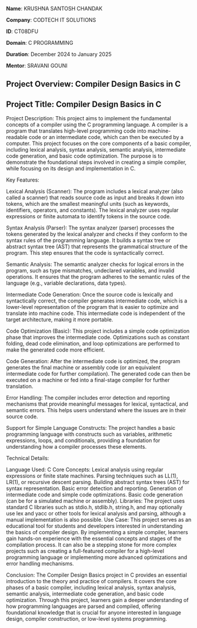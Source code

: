**Name**: KRUSHNA SANTOSH CHANDAK

**Company**: CODTECH IT SOLUTIONS

**ID**: CT08DFU

**Domain**: C PROGRAMMING

**Duration**: December 2024 to January 2025

**Mentor**: SRAVANI GOUNI


## Project Overview: Compiler Design Basics in C
## Project Title: Compiler Design Basics in C

Project Description:
This project aims to implement the fundamental concepts of a compiler using the C programming language. A compiler is a program that translates high-level programming code into machine-readable code or an intermediate code, which can then be executed by a computer. This project focuses on the core components of a basic compiler, including lexical analysis, syntax analysis, semantic analysis, intermediate code generation, and basic code optimization. The purpose is to demonstrate the foundational steps involved in creating a simple compiler, while focusing on its design and implementation in C.

Key Features:

Lexical Analysis (Scanner):
The program includes a lexical analyzer (also called a scanner) that reads source code as input and breaks it down into tokens, which are the smallest meaningful units (such as keywords, identifiers, operators, and constants). The lexical analyzer uses regular expressions or finite automata to identify tokens in the source code.

Syntax Analysis (Parser):
The syntax analyzer (parser) processes the tokens generated by the lexical analyzer and checks if they conform to the syntax rules of the programming language. It builds a syntax tree or abstract syntax tree (AST) that represents the grammatical structure of the program. This step ensures that the code is syntactically correct.

Semantic Analysis:
The semantic analyzer checks for logical errors in the program, such as type mismatches, undeclared variables, and invalid operations. It ensures that the program adheres to the semantic rules of the language (e.g., variable declarations, data types).

Intermediate Code Generation:
Once the source code is lexically and syntactically correct, the compiler generates intermediate code, which is a lower-level representation of the program that is easier to optimize and translate into machine code. This intermediate code is independent of the target architecture, making it more portable.

Code Optimization (Basic):
This project includes a simple code optimization phase that improves the intermediate code. Optimizations such as constant folding, dead code elimination, and loop optimizations are performed to make the generated code more efficient.

Code Generation:
After the intermediate code is optimized, the program generates the final machine or assembly code (or an equivalent intermediate code for further compilation). The generated code can then be executed on a machine or fed into a final-stage compiler for further translation.

Error Handling:
The compiler includes error detection and reporting mechanisms that provide meaningful messages for lexical, syntactical, and semantic errors. This helps users understand where the issues are in their source code.

Support for Simple Language Constructs:
The project handles a basic programming language with constructs such as variables, arithmetic expressions, loops, and conditionals, providing a foundation for understanding how a compiler processes these elements.

Technical Details:

Language Used: C
Core Concepts:
Lexical analysis using regular expressions or finite state machines.
Parsing techniques such as LL(1), LR(1), or recursive descent parsing.
Building abstract syntax trees (AST) for syntax representation.
Basic error detection and reporting.
Generation of intermediate code and simple code optimizations.
Basic code generation (can be for a simulated machine or assembly).
Libraries: The project uses standard C libraries such as stdio.h, stdlib.h, string.h, and may optionally use lex and yacc or other tools for lexical analysis and parsing, although a manual implementation is also possible.
Use Case: This project serves as an educational tool for students and developers interested in understanding the basics of compiler design. By implementing a simple compiler, learners gain hands-on experience with the essential concepts and stages of the compilation process. It can also be a stepping stone for more complex projects such as creating a full-featured compiler for a high-level programming language or implementing more advanced optimizations and error handling mechanisms.

Conclusion: The Compiler Design Basics project in C provides an essential introduction to the theory and practice of compilers. It covers the core phases of a basic compiler, including lexical analysis, syntax analysis, semantic analysis, intermediate code generation, and basic code optimization. Through this project, learners gain a deeper understanding of how programming languages are parsed and compiled, offering foundational knowledge that is crucial for anyone interested in language design, compiler construction, or low-level systems programming.
